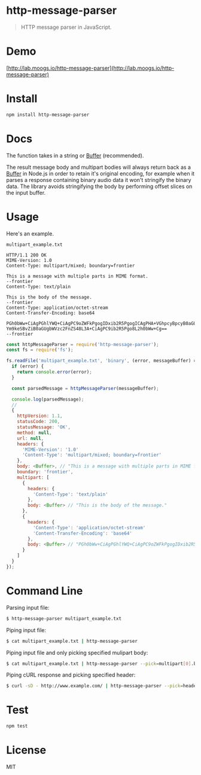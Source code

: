 # http-message-parser

> HTTP message parser in JavaScript.

# Demo

[http://lab.moogs.io/http-message-parser](http://lab.moogs.io/http-message-parser)

# Install

```bash
npm install http-message-parser
```

# Docs

The function takes in a string or [Buffer](https://nodejs.org/api/buffer.html) (recommended).

The result message body and multipart bodies will always return back as a [Buffer](https://nodejs.org/api/buffer.html) in Node.js in order to retain it's original encoding, for example when it parses a response containing binary audio data it won't stringify the binary data. The library avoids stringifying the body by performing offset slices on the input buffer.

# Usage

Here's an example.

`multipart_example.txt`

```
HTTP/1.1 200 OK
MIME-Version: 1.0
Content-Type: multipart/mixed; boundary=frontier

This is a message with multiple parts in MIME format.
--frontier
Content-Type: text/plain

This is the body of the message.
--frontier
Content-Type: application/octet-stream
Content-Transfer-Encoding: base64

PGh0bWw+CiAgPGhlYWQ+CiAgPC9oZWFkPgogIDxib2R5PgogICAgPHA+VGhpcyBpcyB0aGUg
Ym9keSBvZiB0aGUgbWVzc2FnZS48L3A+CiAgPC9ib2R5Pgo8L2h0bWw+Cg==
--frontier
```

```javascript
const httpMessageParser = require('http-message-parser');
const fs = require('fs');

fs.readFile('multipart_example.txt', 'binary', (error, messageBuffer) => {
  if (error) {
    return console.error(error);
  }

  const parsedMessage = httpMessageParser(messageBuffer);

  console.log(parsedMessage);
  //
  {
    httpVersion: 1.1,
    statusCode: 200,
    statusMessage: 'OK',
    method: null,
    url: null,
    headers: {
      'MIME-Version': '1.0'
      'Content-Type': 'multipart/mixed; boundary=frontier'
    },
    body: <Buffer>, // "This is a message with multiple parts in MIME format."
    boundary: 'frontier',
    multipart: [
      {
        headers: {
          'Content-Type': 'text/plain'
        },
        body: <Buffer> // "This is the body of the message."
      },
      {
        headers: {
          'Content-Type': 'application/octet-stream'
          'Content-Transfer-Encoding': 'base64'
        },
        body: <Buffer> // "PGh0bWw+CiAgPGhlYWQ+CiAgPC9oZWFkPgogIDxib2R5Pgog..."
      }
    ]
  }
});
```

# Command Line

Parsing input file:

```bash
$ http-message-parser multipart_example.txt
```

Piping input file:

```bash
$ cat multipart_example.txt | http-message-parser
```

Piping input file and only picking specified mulipart body:

```bash
$ cat multipart_example.txt | http-message-parser --pick=multipart[0].body
```

Piping cURL response and picking specified header:

```bash
$ curl -sD - http://www.example.com/ | http-message-parser --pick=headers[Last-Modified]
```

# Test

```bash
npm test
```

# License

MIT
